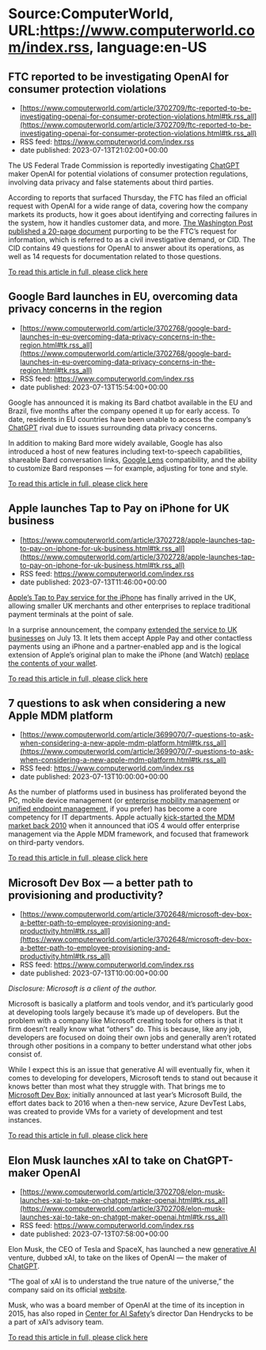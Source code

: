 # Source:ComputerWorld, URL:https://www.computerworld.com/index.rss, language:en-US

## FTC reported to be investigating OpenAI for consumer protection violations
 - [https://www.computerworld.com/article/3702709/ftc-reported-to-be-investigating-openai-for-consumer-protection-violations.html#tk.rss_all](https://www.computerworld.com/article/3702709/ftc-reported-to-be-investigating-openai-for-consumer-protection-violations.html#tk.rss_all)
 - RSS feed: https://www.computerworld.com/index.rss
 - date published: 2023-07-13T21:02:00+00:00

<article>
	<section class="page">
<p>The US Federal Trade Commission is reportedly investigating <a href="https://www.computerworld.com/article/3682143/chatgpt-finally-an-ai-chatbot-worth-talking-to.html">ChatGPT</a> maker OpenAI for potential violations of consumer protection regulations, involving data privacy and false statements about third parties.</p><p>According to reports that surfaced Thursday, the FTC has filed an official request with OpenAI for a wide range of data, covering how the company markets its products, how it goes about identifying and correcting failures in the system, how it handles customer data, and more. <a href="https://www.washingtonpost.com/technology/2023/07/13/ftc-openai-chatgpt-sam-altman-lina-khan/" rel="nofollow">The Washington Post published a 20-page document</a> purporting to be the FTC’s request for information, which is referred to as a civil investigative demand, or CID. The CID contains 49 questions for OpenAI to answer about its operations, as well as 14 requests for documentation related to those questions.</p><p class="jumpTag"><a href="https://www.computerworld.com/article/3702709/ftc-reported-to-be-investigating-openai-for-consumer-protection-violations.html#jump">To read this article in full, please click here</a></p></section></article>

## Google Bard launches in EU, overcoming data privacy concerns in the region
 - [https://www.computerworld.com/article/3702768/google-bard-launches-in-eu-overcoming-data-privacy-concerns-in-the-region.html#tk.rss_all](https://www.computerworld.com/article/3702768/google-bard-launches-in-eu-overcoming-data-privacy-concerns-in-the-region.html#tk.rss_all)
 - RSS feed: https://www.computerworld.com/index.rss
 - date published: 2023-07-13T15:54:00+00:00

<article>
	<section class="page">
<p>Google has announced it is making its Bard chatbot available in the EU and Brazil, five months after the company opened it up for early access. To date, residents in EU countries have been unable to access the company’s <a href="https://www.computerworld.com/article/3682143/chatgpt-finally-an-ai-chatbot-worth-talking-to.html">ChatGPT</a> rival due to issues surrounding data privacy concerns.</p><p>In addition to making Bard more widely available, Google has also introduced a host of new features including text-to-speech capabilities, shareable Bard conversation links, <a href="https://www.computerworld.com/article/3572639/google-lens-android.html">Google Lens</a> compatibility, and the ability to customize Bard responses — for example, adjusting for tone and style.</p><p class="jumpTag"><a href="https://www.computerworld.com/article/3702768/google-bard-launches-in-eu-overcoming-data-privacy-concerns-in-the-region.html#jump">To read this article in full, please click here</a></p></section></article>

## Apple launches Tap to Pay on iPhone for UK business
 - [https://www.computerworld.com/article/3702728/apple-launches-tap-to-pay-on-iphone-for-uk-business.html#tk.rss_all](https://www.computerworld.com/article/3702728/apple-launches-tap-to-pay-on-iphone-for-uk-business.html#tk.rss_all)
 - RSS feed: https://www.computerworld.com/index.rss
 - date published: 2023-07-13T11:46:00+00:00

<article>
	<section class="page">
<p><a href="https://www.computerworld.com/article/3667272/mobile-convergence-accelerates-as-tap-to-pay-dings-us-retail.html">Apple’s Tap to Pay service for the iPhone</a> has finally arrived in the UK, allowing smaller UK merchants and other enterprises to replace traditional payment terminals at the point of sale.</p><p>In a surprise announcement, the company <a href="https://www.applemust.com/apple-introduces-tap-to-pay-on-iphone-in-the-u-k/" rel="nofollow noopener" target="_blank">extended the service to UK businesses</a> on July 13. It lets them accept Apple Pay and other contactless payments using an iPhone and a partner-enabled app and is the logical extension of Apple’s original plan to make the iPhone (and Watch) <a href="https://www.computerworld.com/article/2469023/apple-s-near-field-plans-mean-iphone-will-be--iwallet-.html">replace the contents of your wallet</a>.</p><p class="jumpTag"><a href="https://www.computerworld.com/article/3702728/apple-launches-tap-to-pay-on-iphone-for-uk-business.html#jump">To read this article in full, please click here</a></p></section></article>

## 7 questions to ask when considering a new Apple MDM platform
 - [https://www.computerworld.com/article/3699070/7-questions-to-ask-when-considering-a-new-apple-mdm-platform.html#tk.rss_all](https://www.computerworld.com/article/3699070/7-questions-to-ask-when-considering-a-new-apple-mdm-platform.html#tk.rss_all)
 - RSS feed: https://www.computerworld.com/index.rss
 - date published: 2023-07-13T10:00:00+00:00

<article>
	<section class="page">
<p>As the number of platforms used in business has proliferated beyond the PC, mobile device management (or <a href="https://www.computerworld.com/article/3230510/what-is-enterprise-mobility-management-emm.html">enterprise mobility management</a> or <a href="https://www.computerworld.com/article/3625231/what-is-uem-unified-endpoint-management-explained.html">unified endpoint management</a>, if you prefer) has become a core competency for IT departments. Apple actually <a href="https://www.computerworld.com/article/2519893/managing-and-securing-ios-4-devices-at-work.html">kick-started the MDM market back 2010</a> when it announced that iOS 4 would offer enterprise management via the Apple MDM framework, and focused that framework on third-party vendors.</p><p class="jumpTag"><a href="https://www.computerworld.com/article/3699070/7-questions-to-ask-when-considering-a-new-apple-mdm-platform.html#jump">To read this article in full, please click here</a></p></section></article>

## Microsoft Dev Box — a better path to provisioning and productivity?
 - [https://www.computerworld.com/article/3702648/microsoft-dev-box-a-better-path-to-employee-provisioning-and-productivity.html#tk.rss_all](https://www.computerworld.com/article/3702648/microsoft-dev-box-a-better-path-to-employee-provisioning-and-productivity.html#tk.rss_all)
 - RSS feed: https://www.computerworld.com/index.rss
 - date published: 2023-07-13T10:00:00+00:00

<article>
	<section class="page">
<p><em>Disclosure: Microsoft is a client of the author.</em></p><p>Microsoft is basically a platform and tools vendor, and it’s particularly good at developing tools largely because it’s made up of developers. But the problem with a company like Microsoft creating tools for others is that it firm doesn’t really know what “others” do. This is because, like any job, developers are focused on doing their own jobs and generally aren’t rotated through other positions in a company to better understand what other jobs consist of. </p><p>While I expect this is an issue that generative AI will eventually fix, when it comes to developing for developers, Microsoft tends to stand out because it knows better than most what they struggle with. That brings me to <a href="https://azure.microsoft.com/en-us/blog/dev-optimized-cloud-based-workstations-microsoft-dev-box-is-now-generally-available/" rel="noopener nofollow" target="_blank">Microsoft Dev Box</a>; initially announced at last year’s Microsoft Build, the effort dates back to 2016 when a then-new service, Azure DevTest Labs, was created to provide VMs for a variety of development and test instances. </p><p class="jumpTag"><a href="https://www.computerworld.com/article/3702648/microsoft-dev-box-a-better-path-to-employee-provisioning-and-productivity.html#jump">To read this article in full, please click here</a></p></section></article>

## Elon Musk launches xAI to take on ChatGPT-maker OpenAI
 - [https://www.computerworld.com/article/3702708/elon-musk-launches-xai-to-take-on-chatgpt-maker-openai.html#tk.rss_all](https://www.computerworld.com/article/3702708/elon-musk-launches-xai-to-take-on-chatgpt-maker-openai.html#tk.rss_all)
 - RSS feed: https://www.computerworld.com/index.rss
 - date published: 2023-07-13T07:58:00+00:00

<article>
	<section class="page">
<p>Elon Musk, the CEO of Tesla and SpaceX, has launched a new <a href="https://www.infoworld.com/article/3689973/what-is-generative-ai-the-evolution-of-artificial-intelligence.html">generative AI</a> venture, dubbed xAI, to take on the likes of OpenAI — the maker of <a href="https://www.computerworld.com/article/3682143/chatgpt-finally-an-ai-chatbot-worth-talking-to.html">ChatGPT</a>.</p><p>“The goal of xAI is to understand the true nature of the universe,” the company said on its official <a href="https://x.ai/" rel="nofollow">website</a>.</p><p>Musk, who was a board member of OpenAI at the time of its inception in 2015, has also roped in <a href="https://www.safe.ai/" rel="nofollow">Center for AI Safety</a>’s director Dan Hendrycks to be a part of xAI’s advisory team.</p><p class="jumpTag"><a href="https://www.computerworld.com/article/3702708/elon-musk-launches-xai-to-take-on-chatgpt-maker-openai.html#jump">To read this article in full, please click here</a></p></section></article>

